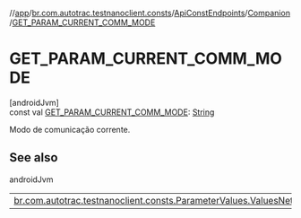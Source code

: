 //[app](../../../../index.md)/[br.com.autotrac.testnanoclient.consts](../../index.md)/[ApiConstEndpoints](../index.md)/[Companion](index.md)/[GET_PARAM_CURRENT_COMM_MODE](-g-e-t_-p-a-r-a-m_-c-u-r-r-e-n-t_-c-o-m-m_-m-o-d-e.md)

# GET_PARAM_CURRENT_COMM_MODE

[androidJvm]\
const val [GET_PARAM_CURRENT_COMM_MODE](-g-e-t_-p-a-r-a-m_-c-u-r-r-e-n-t_-c-o-m-m_-m-o-d-e.md): [String](https://kotlinlang.org/api/latest/jvm/stdlib/kotlin/-string/index.html)

Modo de comunicação corrente.

## See also

androidJvm

| | |
|---|---|
| [br.com.autotrac.testnanoclient.consts.ParameterValues.ValuesNetworkTypes](../../-parameter-values/-values-network-types/index.md) |  |
